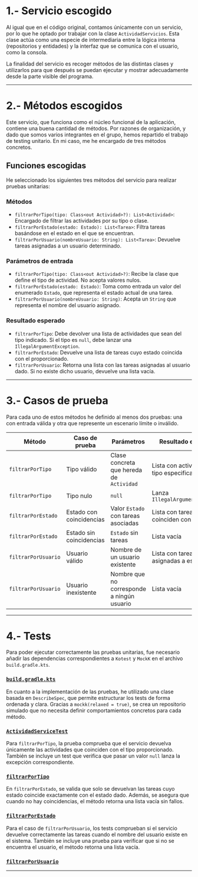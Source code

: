 # 1.- Servicio escogido

Al igual que en el código original, contamos únicamente con un servicio, por lo que he optado por trabajar con la clase `ActividadServicios`. Esta clase actúa como una especie de intermediaria entre la lógica interna (repositorios y entidades) y la interfaz que se comunica con el usuario, como la consola.

La finalidad del servicio es recoger métodos de las distintas clases y utilizarlos para que después se puedan ejecutar y mostrar adecuadamente desde la parte visible del programa.

---

# 2.- Métodos escogidos

Este servicio, que funciona como el núcleo funcional de la aplicación, contiene una buena cantidad de métodos. Por razones de organización, y dado que somos varios integrantes en el grupo, hemos repartido el trabajo de testing unitario. En mi caso, me he encargado de tres métodos concretos.

## Funciones escogidas

He seleccionado los siguientes tres métodos del servicio para realizar pruebas unitarias:

### Métodos

- `filtrarPorTipo(tipo: Class<out Actividad>?): List<Actividad>`: Encargado de filtrar las actividades por su tipo o clase.
- `filtrarPorEstado(estado: Estado): List<Tarea>`: Filtra tareas basándose en el estado en el que se encuentran.
- `filtrarPorUsuario(nombreUsuario: String): List<Tarea>`: Devuelve tareas asignadas a un usuario determinado.

### Parámetros de entrada

- `filtrarPorTipo(tipo: Class<out Actividad>?)`: Recibe la clase que define el tipo de actividad. No acepta valores nulos.
- `filtrarPorEstado(estado: Estado)`: Toma como entrada un valor del enumerado `Estado`, que representa el estado actual de una tarea.
- `filtrarPorUsuario(nombreUsuario: String)`: Acepta un `String` que representa el nombre del usuario asignado.

### Resultado esperado

- `filtrarPorTipo`: Debe devolver una lista de actividades que sean del tipo indicado. Si el tipo es `null`, debe lanzar una `IllegalArgumentException`.
- `filtrarPorEstado`: Devuelve una lista de tareas cuyo estado coincida con el proporcionado.
- `filtrarPorUsuario`: Retorna una lista con las tareas asignadas al usuario dado. Si no existe dicho usuario, devuelve una lista vacía.

---

# 3.- Casos de prueba

Para cada uno de estos métodos he definido al menos dos pruebas: una con entrada válida y otra que represente un escenario límite o inválido.

| Método                | Caso de prueba                  | Parámetros                                  | Resultado esperado                                |
|-----------------------|---------------------------------|---------------------------------------------|---------------------------------------------------|
| `filtrarPorTipo`      | Tipo válido                     | Clase concreta que hereda de `Actividad`    | Lista con actividades del tipo especificado       |
| `filtrarPorTipo`      | Tipo nulo                       | `null`                                      | Lanza `IllegalArgumentException`                  |
| `filtrarPorEstado`    | Estado con coincidencias        | Valor `Estado` con tareas asociadas         | Lista con tareas que coinciden con el estado      |
| `filtrarPorEstado`    | Estado sin coincidencias        | `Estado` sin tareas                         | Lista vacía                                       |
| `filtrarPorUsuario`   | Usuario válido                  | Nombre de un usuario existente              | Lista con tareas asignadas a ese usuario          |
| `filtrarPorUsuario`   | Usuario inexistente             | Nombre que no corresponde a ningún usuario  | Lista vacía                                       |

---

# 4.- Tests

Para poder ejecutar correctamente las pruebas unitarias, fue necesario añadir las dependencias correspondientes a `Kotest` y `MockK` en el archivo `build.gradle.kts`.

### [`build.gradle.kts`](https://github.com/moraalees/TaskManagerEntornos/blob/Fran/build.gradle.kts)

En cuanto a la implementación de las pruebas, he utilizado una clase basada en `DescribeSpec`, que permite estructurar los tests de forma ordenada y clara. Gracias a `mockk(relaxed = true)`, se crea un repositorio simulado que no necesita definir comportamientos concretos para cada método.

### [`ActividadServiceTest`](https://github.com/moraalees/TaskManagerEntornos/blob/Fran/src/test/ActividadServiceTest.kt)

Para `filtrarPorTipo`, la prueba comprueba que el servicio devuelva únicamente las actividades que coinciden con el tipo proporcionado. También se incluye un test que verifica que pasar un valor `null` lanza la excepción correspondiente.

### [`filtrarPorTipo`](https://github.com/moraalees/TaskManagerEntornos/blob/Fran/src/test/ActividadServiceTest.kt)

En `filtrarPorEstado`, se valida que solo se devuelvan las tareas cuyo estado coincide exactamente con el estado dado. Además, se asegura que cuando no hay coincidencias, el método retorna una lista vacía sin fallos.

### [`filtrarPorEstado`](https://github.com/moraalees/TaskManagerEntornos/blob/Fran/src/test/ActividadServiceTest.kt)

Para el caso de `filtrarPorUsuario`, los tests comprueban si el servicio devuelve correctamente las tareas cuando el nombre del usuario existe en el sistema. También se incluye una prueba para verificar que si no se encuentra el usuario, el método retorna una lista vacía.

### [`filtrarPorUsuario`](https://github.com/moraalees/TaskManagerEntornos/blob/Fran/src/test/ActividadServiceTest.kt)

---
